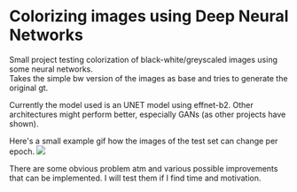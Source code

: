 # Colorizing images using Deep Neural Networks
 Small project testing colorization of black-white/greyscaled images using some neural networks.  
 Takes the simple bw version of the images as base and tries to generate the original gt.  

Currently the model used is an UNET model using effnet-b2. Other architectures might perform better, especially GANs (as other projects have shown).

 Here's a small example gif how the images of the test set can change per epoch.
 ![](bw_to_color.gif)  

There are some obvious problem atm and various possible improvements that can be implemented. I will test them if I find time and motivation.